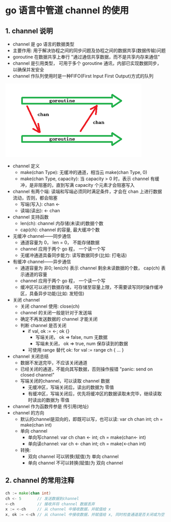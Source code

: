 # go 语言中管道 channel 的使用

## 1. channel 说明

- channel 是 go 语言的数据类型
- 主要作用: 用于解决协程之间的同步问题及协程之间的数据共享(数据传输)问题
- goroutine 在数据共享上奉行 "通过通信共享数据，而不是共享内存来通信"
- channel 是引用类型， 可用于多个 goroutine 通讯，内部已实现数据同步，以确保并发安全
- channel 作队列使用时是一种FIFO(First Input First Output)方式的队列

![goroutine-channe通信](./imgs/go-goroutine-01.png)

- channel 定义
  - make(chan Type): 无缓冲的通道，相当云 make(chan Type, 0)
  - make(chan Type, capacity): 当 capacity > 0 时，表示 channel 有缓冲，是非阻塞的，直到写满 capacity 个元素才会阻塞写入
- channel 有两个端: 读端和写端必须同时满足条件，才会在 chan 上进行数据流动，否则，都会阻塞
  - 写端(写入): chan &lt;-
  - 读端(读出): &lt;- chan
- channel 支持函数
  - len(ch): channel 内存储(未读)的数据个数
  - cap(ch): channel 的容量, 最大缓冲个数
- 无缓冲 channel——同步通信
  - 通道容量为 0， len = 0， 不能存储数据
  - channel 应用于两个 go 程， 一个读一个写
  - 无缓冲通道具备同步能力: 读写数据同步(比如: 打电话)
- 有缓冲 channel——异步通信
  - 通道容量为 非0; len(ch) 表示 channel 剩余未读数据的个数， cap(ch) 表示通道的容量
  - channel 应用于两个 go 程， 一个读一个写
  - 缓冲区可以进行数据存储，可存储至容量上限，不需要读写同时操作缓冲区，具备异步功能(比如: 发短信)
- 关闭 channel
  - 关闭 channel 使用: close(ch)
  - channel 的关闭一般是针对于发送端
  - 确定不再发送数据的 channel 才能关闭
  - 判断 channel 是否关闭
    - if val, ok := &lt;-; ok {}
      - 写端关闭， ok => false, num 无数据
      - 写端未关闭， ok => true, num 保存读到的数据
    - 可使用 range 替代 ok: for val := range ch { ... }
- channel 关闭总结
  - 数据不发送完毕，不应该关闭通道
  - 已经关闭的通道，不能向其写数据，否则操作报错 "panic: send on closed channel"
  - 写端关闭的channel，可以读取 channel 数据
    - 无缓冲区，写端关闭后，读出的数据为 零值
    - 有缓冲区，写端关闭后，优先将缓冲区的数据读取未完毕，继续读取时读出的数据为 零值
- channel 作为函数传参是 传引用(地址)
- channel 的方向
  - 默认的channel是双向的，即既可以写，也可以读: var ch chan int; ch = make(chan int)
  - 单向 channel
    - 单向写channel: var ch chan \<- int; ch = make(chan\<- int)
    - 单向读channel: var ch \<- chan int; ch = make(\<-chan int)
  - 转换: 
    - 双向 channel 可以转换(赋值)为 单向 channel
    - 单向 channel 不可以转换(赋值)为 双向 channel

## 2. channel 的常用注释

```go
ch := make(chan int)
ch <- 5       // 发送数据到channel
<-ch          // 接收并将 channel 数据丢弃
x := <-ch     // 从 channel 中接收数据，并赋值给 x
x, ok := <-ch // 从 channel 中接收数据，并赋值给 x, 同时检查通道是否关闭或为空
```
